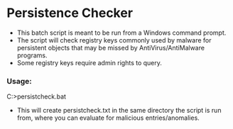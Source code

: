 # Persistence Checker

* This batch script is meant to be run from a Windows command prompt.
* The script will check registry keys commonly used by malware for persistent objects that may be missed by AntiVirus/AntiMalware programs.
* Some registry keys require admin rights to query.

### Usage:
C:>persistcheck.bat

* This will create persistcheck.txt in the same directory the script is run from, where you can evaluate for malicious entries/anomalies.
